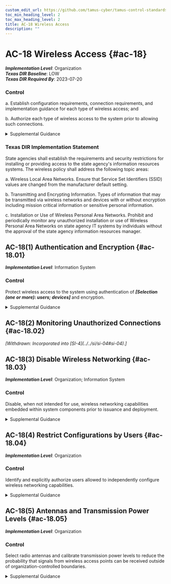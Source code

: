 ```yaml
---
custom_edit_url: https://github.com/tamus-cyber/tamus-control-standards/tree/main/content/tamus.edu/TAMUS_profile.xml
toc_min_heading_level: 2
toc_max_heading_level: 2
title: AC-18 Wireless Access
description: ""
---
```


# AC-18 Wireless Access {#ac-18}

_**Implementation Level**_: Organization\
_**Texas DIR Baseline**_: LOW\
_**Texas DIR Required By**_: 2023-07-20

### Control

a. Establish configuration requirements, connection requirements, and implementation guidance for each type of wireless access; and

b. Authorize each type of wireless access to the system prior to allowing such connections.

<details>
  <summary>Supplemental Guidance</summary>

Wireless technologies include microwave, packet radio (ultra-high frequency or very high frequency), 802.11x, and Bluetooth. Wireless networks use authentication protocols that provide authenticator protection and mutual authentication.

</details>

### Texas DIR Implementation Statement

State agencies shall establish the requirements and security restrictions for installing or providing access to the state agency's information resources systems. The wireless policy shall address the following topic areas:

a. Wireless Local Area Networks. Ensure that Service Set Identifiers (SSID) values are changed from the manufacturer default setting.

b. Transmitting and Encrypting Information. Types of information that may be transmitted via wireless networks and devices with or without encryption including mission critical information or sensitive personal information.

c. Installation or Use of Wireless Personal Area Networks. Prohibit and periodically monitor any unauthorized installation or use of Wireless Personal Area Networks on state agency IT systems by individuals without the approval of the state agency information resources manager.

## AC-18(1) Authentication and Encryption {#ac-18.01}

_**Implementation Level**_: Information System

### Control

Protect wireless access to the system using authentication of <strong> <em>[Selection (one or more): users; devices]</em> </strong> and encryption.

<details>
  <summary>Supplemental Guidance</summary>

Wireless networking capabilities represent a significant potential vulnerability that can be exploited by adversaries. To protect systems with wireless access points, strong authentication of users and devices along with strong encryption can reduce susceptibility to threats by adversaries involving wireless technologies.

</details>

## AC-18(2) Monitoring Unauthorized Connections {#ac-18.02}


<prop xmlns="http://csrc.nist.gov/ns/oscal/1.0" name="status" value="withdrawn">
               <em>[Withdrawn: Incorporated into [SI-4](../../si/si-04#si-04).]</em>
            </prop>
            

## AC-18(3) Disable Wireless Networking {#ac-18.03}

_**Implementation Level**_: Organization; Information System

### Control

Disable, when not intended for use, wireless networking capabilities embedded within system components prior to issuance and deployment.

<details>
  <summary>Supplemental Guidance</summary>

Wireless networking capabilities that are embedded within system components represent a significant potential vulnerability that can be exploited by adversaries. Disabling wireless capabilities when not needed for essential organizational missions or functions can reduce susceptibility to threats by adversaries involving wireless technologies.

</details>

## AC-18(4) Restrict Configurations by Users {#ac-18.04}

_**Implementation Level**_: Organization

### Control

Identify and explicitly authorize users allowed to independently configure wireless networking capabilities.

<details>
  <summary>Supplemental Guidance</summary>

Organizational authorizations to allow selected users to configure wireless networking capabilities are enforced, in part, by the access enforcement mechanisms employed within organizational systems.

</details>

## AC-18(5) Antennas and Transmission Power Levels {#ac-18.05}

_**Implementation Level**_: Organization

### Control

Select radio antennas and calibrate transmission power levels to reduce the probability that signals from wireless access points can be received outside of organization-controlled boundaries.

<details>
  <summary>Supplemental Guidance</summary>

Actions that may be taken to limit unauthorized use of wireless communications outside of organization-controlled boundaries include reducing the power of wireless transmissions so that the transmissions are less likely to emit a signal that can be captured outside of the physical perimeters of the organization, employing measures such as emissions security to control wireless emanations, and using directional or beamforming antennas that reduce the likelihood that unintended receivers will be able to intercept signals. Prior to taking such mitigating actions, organizations can conduct periodic wireless surveys to understand the radio frequency profile of organizational systems as well as other systems that may be operating in the area.

</details>

